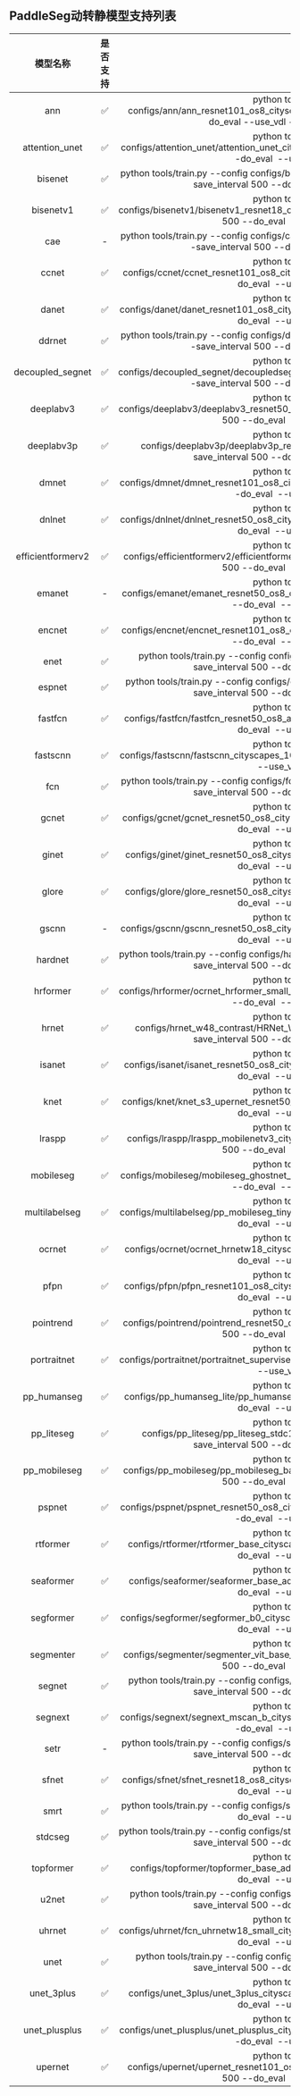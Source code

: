 ## PaddleSeg动转静模型支持列表

|     模型名称      | 是否支持 |  执行命令 |
| :---------------: | :------: | :------: |
|        ann        |    ✅     |  python tools/train.py --config configs/ann/ann_resnet101_os8_cityscapes_1024x512_80k.yml  --save_interval 500 --do_eval  --use_vdl --save_dir output --seed 1220 |
|  attention_unet   |      ✅     |  python tools/train.py --config configs/attention_unet/attention_unet_cityscapes_1024x512_80k.yml --save_interval 500 --do_eval  --use_vdl --save_dir output  |
|      bisenet      |   ✅     |  python tools/train.py --config configs/bisenet/bisenet_cityscapes_1024x1024_160k.yml --save_interval 500 --do_eval  --use_vdl --save_dir output |
|     bisenetv1     |     ✅     | python tools/train.py --config configs/bisenetv1/bisenetv1_resnet18_os8_cityscapes_1024x512_160k.yml --save_interval 500 --do_eval  --use_vdl --save_dir output  |
|        cae        |    -  | python tools/train.py --config configs/cae/upernet_cae_base_ade20k_512x512_160k.yml --save_interval 500 --do_eval  --use_vdl --save_dir output |
|       ccnet       |     ✅     | python tools/train.py --config configs/ccnet/ccnet_resnet101_os8_cityscapes_769x769_60k.yml --save_interval 500 --do_eval  --use_vdl --save_dir output |
|       danet       |     ✅     |  python tools/train.py --config configs/danet/danet_resnet101_os8_cityscapes_1024x512_80k.yml --save_interval 500 --do_eval  --use_vdl --save_dir output |
|      ddrnet       |      ✅     | python tools/train.py --config configs/ddrnet/ddrnet23_cityscapes_1024x1024_120k.yml --save_interval 500 --do_eval  --use_vdl --save_dir output  |
| decoupled_segnet  |      ✅     |  python tools/train.py --config configs/decoupled_segnet/decoupledsegnet_resnet50_os8_cityscapes_1024x512_80k.yml --save_interval 500 --do_eval  --use_vdl --save_dir output |
|     deeplabv3     |    ✅     | python tools/train.py --config configs/deeplabv3/deeplabv3_resnet50_os8_cityscapes_1024x512_80k.yml --save_interval 500 --do_eval  --use_vdl --save_dir output |
|    deeplabv3p     |     ✅     |  python tools/train.py --config configs/deeplabv3p/deeplabv3p_resnet50_os8_cityscapes_1024x512_80k.yml --save_interval 500 --do_eval  --use_vdl --save_dir output |
|       dmnet       |   ✅     |   python tools/train.py --config configs/dmnet/dmnet_resnet101_os8_cityscapes_1024x512_80k.yml --save_interval 500 --do_eval  --use_vdl --save_dir output |
|      dnlnet       |  ✅     |  python tools/train.py --config configs/dnlnet/dnlnet_resnet50_os8_cityscapes_1024x512_80k.yml --save_interval 500 --do_eval  --use_vdl --save_dir output |
| efficientformerv2 |   ✅     |  python tools/train.py --config configs/efficientformerv2/efficientformerv2_s2_ade20k_512x512_40k.yml --save_interval 500 --do_eval  --use_vdl --save_dir output |
|      emanet       |   -      |  python tools/train.py --config configs/emanet/emanet_resnet50_os8_cityscapes_1024x512_80k.yml --save_interval 500 --do_eval  --use_vdl --save_dir output  |
|      encnet       |    ✅     |  python tools/train.py --config configs/encnet/encnet_resnet101_os8_cityscapes_1024x512_80k.yml --save_interval 500 --do_eval  --use_vdl --save_dir output |
|       enet        |     ✅     |   python tools/train.py --config configs/enet/enet_cityscapes_1024x512_80k.yml --save_interval 500 --do_eval  --use_vdl --save_dir output |
|      espnet       |  ✅     |   python tools/train.py --config configs/espnet/espnet_cityscapes_1024x512_120k.yml --save_interval 500 --do_eval  --use_vdl --save_dir output |
|      fastfcn      |    ✅     |  python tools/train.py --config configs/fastfcn/fastfcn_resnet50_os8_ade20k_480x480_120k.yml --save_interval 500 --do_eval  --use_vdl --save_dir output |
|     fastscnn      |    ✅     |  python tools/train.py --config configs/fastscnn/fastscnn_cityscapes_1024x1024_160k.yml --save_interval 500 --do_eval  --use_vdl --save_dir output |
|        fcn        |  ✅     | python tools/train.py --config configs/fcn/fcn_hrnetw18_cityscapes_1024x512_80k.yml --save_interval 500 --do_eval  --use_vdl --save_dir output |
|       gcnet       |     ✅     | python tools/train.py --config configs/gcnet/gcnet_resnet50_os8_cityscapes_1024x512_80k.yml --save_interval 500 --do_eval  --use_vdl --save_dir output |
|       ginet       |    ✅     |  python tools/train.py --config configs/ginet/ginet_resnet50_os8_cityscapes_1024x512_80k.yml --save_interval 500 --do_eval  --use_vdl --save_dir output |
|       glore       |    ✅     |  python tools/train.py --config configs/glore/glore_resnet50_os8_cityscapes_1024x512_80k.yml --save_interval 500 --do_eval  --use_vdl --save_dir output |
|       gscnn       |  -       |  python tools/train.py --config configs/gscnn/gscnn_resnet50_os8_cityscapes_1024x512_80k.yml --save_interval 500 --do_eval  --use_vdl --save_dir output |
|      hardnet      |    ✅     |  python tools/train.py --config configs/hardnet/hardnet_cityscapes_1024x1024_160k.yml --save_interval 500 --do_eval  --use_vdl --save_dir output |
|     hrformer      |     ✅     | python tools/train.py --config configs/hrformer/ocrnet_hrformer_small_cityscapes_1024x512_80k.yml --save_interval 500 --do_eval  --use_vdl --save_dir output |
|       hrnet       |    ✅     |  python tools/train.py --config configs/hrnet_w48_contrast/HRNet_W48_contrast_cityscapes_1024x512_60k.yml --save_interval 500 --do_eval  --use_vdl --save_dir output |
|      isanet       |     ✅     |  python tools/train.py --config configs/isanet/isanet_resnet50_os8_cityscapes_769x769_80k.yml --save_interval 500 --do_eval  --use_vdl --save_dir output |
|       knet        |     ✅     |  python tools/train.py --config configs/knet/knet_s3_upernet_resnet50_ade20k_512x512_80k.yml --save_interval 500 --do_eval  --use_vdl --save_dir output |
|      lraspp       |     ✅     |  python tools/train.py --config configs/lraspp/lraspp_mobilenetv3_cityscapes_1024x512_80k_os32.yml --save_interval 500 --do_eval  --use_vdl --save_dir output |
|     mobileseg     |       ✅     |  python tools/train.py --config configs/mobileseg/mobileseg_ghostnet_cityscapes_1024x512_80k.yml --save_interval 500 --do_eval  --use_vdl --save_dir output |
|   multilabelseg   |       ✅     |  python tools/train.py --config configs/multilabelseg/pp_mobileseg_tiny_uwmgi_256x256_160k.yml --save_interval 500 --do_eval  --use_vdl --save_dir output |
|      ocrnet       |      ✅     | python tools/train.py --config configs/ocrnet/ocrnet_hrnetw18_cityscapes_1024x512_160k.yml --save_interval 500 --do_eval  --use_vdl --save_dir output |
|       pfpn        |      ✅     |  python tools/train.py --config configs/pfpn/pfpn_resnet101_os8_cityscapes_512x1024_40k.yml --save_interval 500 --do_eval  --use_vdl --save_dir output |
|     pointrend     |    ✅     |  python tools/train.py --config configs/pointrend/pointrend_resnet50_os8_cityscapes_1024x512_80k.yml --save_interval 500 --do_eval  --use_vdl --save_dir output |
|    portraitnet    |      ✅     |  python tools/train.py --config configs/portraitnet/portraitnet_supervisely_224x224_60k.yml --save_interval 500 --do_eval  --use_vdl --save_dir output |
|    pp_humanseg    |     ✅     |  python tools/train.py --config configs/pp_humanseg_lite/pp_humanseg_lite_mini_supervisely.yml --save_interval 500 --do_eval  --use_vdl --save_dir output |
|    pp_liteseg     |       ✅     | python tools/train.py --config configs/pp_liteseg/pp_liteseg_stdc1_cityscapes_1024x512_scale0.5_160k.yml --save_interval 500 --do_eval  --use_vdl --save_dir output |
|   pp_mobileseg    |      ✅     |  python tools/train.py --config configs/pp_mobileseg/pp_mobileseg_base_cityscapes_1024x512_80k.yml --save_interval 500 --do_eval  --use_vdl --save_dir output |
|      pspnet       |      ✅     |  python tools/train.py --config configs/pspnet/pspnet_resnet50_os8_cityscapes_1024x512_80k.yml --save_interval 500 --do_eval  --use_vdl --save_dir output |
|     rtformer      |      ✅     | python tools/train.py --config configs/rtformer/rtformer_base_cityscapes_1024x512_120k.yml --save_interval 500 --do_eval  --use_vdl --save_dir output |
|     seaformer     |    ✅     | python tools/train.py --config configs/seaformer/seaformer_base_ade20k_512x512_160k.yml --save_interval 500 --do_eval  --use_vdl --save_dir output |
|     segformer     |      ✅     | python tools/train.py --config configs/segformer/segformer_b0_cityscapes_1024x1024_160k.yml --save_interval 500 --do_eval  --use_vdl --save_dir output |
|     segmenter     |     ✅     | python tools/train.py --config configs/segmenter/segmenter_vit_base_linear_ade20k_512x512_160k.yml --save_interval 500 --do_eval  --use_vdl --save_dir output |
|      segnet       |      ✅     | python tools/train.py --config configs/segnet/segnet_cityscapes_1024x512_80k.yml --save_interval 500 --do_eval  --use_vdl --save_dir output |
|      segnext      |       ✅     | python tools/train.py --config configs/segnext/segnext_mscan_b_cityscapes_1024x1024_160k.yml --save_interval 500 --do_eval  --use_vdl --save_dir output |
|       setr        |    -    | python tools/train.py --config configs/setr/setr_mla_large_cityscapes_769x769_40k.yml --save_interval 500 --do_eval  --use_vdl --save_dir output |
|       sfnet       |   ✅     | python tools/train.py --config configs/sfnet/sfnet_resnet18_os8_cityscapes_1024x1024_80k.yml --save_interval 500 --do_eval  --use_vdl --save_dir output |
|       smrt        |   ✅     | python tools/train.py --config configs/smrt/sfnet_resnet18_os8.yml --save_interval 500 --do_eval  --use_vdl --save_dir output |
|      stdcseg      |  ✅     | python tools/train.py --config configs/stdcseg/stdc1_seg_cityscapes_1024x512_80k.yml --save_interval 500 --do_eval  --use_vdl --save_dir output |
|     topformer     |      ✅     | python tools/train.py --config configs/topformer/topformer_base_ade20k_512x512_160k.yml --save_interval 500 --do_eval  --use_vdl --save_dir output |
|       u2net       |     ✅     | python tools/train.py --config configs/u2net/u2net_cityscapes_1024x512_160k.yml --save_interval 500 --do_eval  --use_vdl --save_dir output |
|      uhrnet       |     ✅     | python tools/train.py --config configs/uhrnet/fcn_uhrnetw18_small_cityscapes_1024x512_80k.yml --save_interval 500 --do_eval  --use_vdl --save_dir output |
|       unet        |     ✅     | python tools/train.py --config configs/unet/unet_cityscapes_1024x512_160k.yml --save_interval 500 --do_eval  --use_vdl --save_dir output |
|    unet_3plus     |     ✅     | python tools/train.py --config configs/unet_3plus/unet_3plus_cityscapes_1024x512_160k.yml --save_interval 500 --do_eval  --use_vdl --save_dir output |
|   unet_plusplus   |    ✅     | python tools/train.py --config configs/unet_plusplus/unet_plusplus_cityscapes_1024x512_160k.yml --save_interval 500 --do_eval  --use_vdl --save_dir output |
|      upernet      |       ✅     | python tools/train.py --config configs/upernet/upernet_resnet101_os8_cityscapes_512x1024_40k.yml --save_interval 500 --do_eval  --use_vdl --save_dir output |
